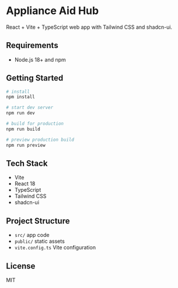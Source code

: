 # Appliance Aid Hub

React + Vite + TypeScript web app with Tailwind CSS and shadcn-ui.

## Requirements

- Node.js 18+ and npm

## Getting Started

```sh
# install
npm install

# start dev server
npm run dev

# build for production
npm run build

# preview production build
npm run preview
```

## Tech Stack

- Vite
- React 18
- TypeScript
- Tailwind CSS
- shadcn-ui

## Project Structure

- `src/` app code
- `public/` static assets
- `vite.config.ts` Vite configuration

## License

MIT
